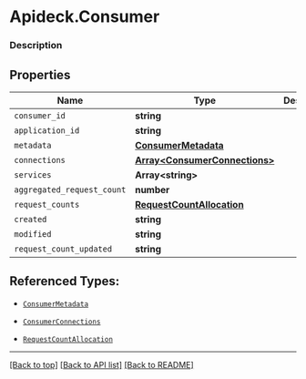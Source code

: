 # Apideck.Consumer

### Description

## Properties
Name | Type | Description | Notes
------------ | ------------- | ------------- | -------------
`consumer_id` | **string** |  | [optional] 
`application_id` | **string** |  | [optional] 
`metadata` | [**ConsumerMetadata**](ConsumerMetadata.md) |  | [optional] 
`connections` | [**Array&lt;ConsumerConnections&gt;**](ConsumerConnections.md) |  | [optional] 
`services` | **Array&lt;string&gt;** |  | [optional] 
`aggregated_request_count` | **number** |  | [optional] 
`request_counts` | [**RequestCountAllocation**](RequestCountAllocation.md) |  | [optional] 
`created` | **string** |  | [optional] 
`modified` | **string** |  | [optional] 
`request_count_updated` | **string** |  | [optional] 





## Referenced Types:


* [`ConsumerMetadata`](ConsumerMetadata.md)
* [`ConsumerConnections`](ConsumerConnections.md)


* [`RequestCountAllocation`](RequestCountAllocation.md)




---

[[Back to top]](#) [[Back to API list]](../../../../README.md#documentation-for-api-endpoints) [[Back to README]](../../../../README.md)


